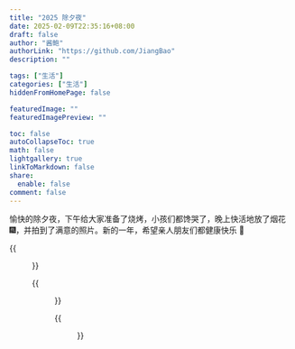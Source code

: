 ```yaml
---
title: "2025 除夕夜"
date: 2025-02-09T22:35:16+08:00
draft: false
author: "酱鲍"
authorLink: "https://github.com/JiangBao"
description: ""

tags: ["生活"]
categories: ["生活"]
hiddenFromHomePage: false

featuredImage: ""
featuredImagePreview: ""

toc: false
autoCollapseToc: true
math: false
lightgallery: true
linkToMarkdown: false
share:
  enable: false
comment: false
---
```


<!--more-->
愉快的除夕夜，下午给大家准备了烧烤，小孩们都馋哭了，晚上快活地放了烟花 🎆，并拍到了满意的照片。新的一年，希望亲人朋友们都健康快乐 🎉

{{<figure src="https://jiangbao-1258001083.cos.ap-shanghai.myqcloud.com/2025chuxi01.jpg" width="350">}}

{{<figure src="https://jiangbao-1258001083.cos.ap-shanghai.myqcloud.com/2025chuxi02.jpg" width="350">}}

{{<figure src="https://jiangbao-1258001083.cos.ap-shanghai.myqcloud.com/2025chuxi03.jpg" width="350">}}
